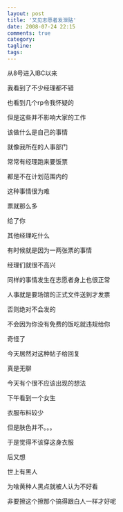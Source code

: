 ```yaml
---
layout: post
title: '又见志愿者发泄贴'
date: 2008-07-24 22:15
comments: true
category: 
tagline: 
tags:
---
```

    

从8号进入IBC以来  

我看到了不少经理都不错  

也看到几个rp令我怀疑的  

但是这些并不影响大家的工作  

该做什么是自己的事情  

就像我所在的人事部门  

常常有经理跑来要饭票  

都是不在计划范围内的  

这种事情很为难  

票就那么多  

给了你  

其他经理吃什么  

有时候就是因为一两张票的事情  

经理们就很不高兴  

同样的事情发生在志愿者身上也很正常  

人事就是要场馆的正式文件送到才发票  

否则绝对不会发的  

不会因为你没有免费的饭吃就违规给你  

奇怪了  

今天居然对这种帖子给回复  

真是无聊  

今天有个很不应该出现的想法  

下午看到一个女生  

衣服布料较少  

但是肤色并不。。。  

于是觉得不该穿这身衣服  

后又想  

世上有黑人  

为啥黄种人黑点就被人认为不好看  

非要擦这个擦那个搞得跟白人一样才好呢
